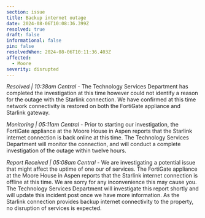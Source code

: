 ```yaml
---
section: issue
title: Backup internet outage
date: 2024-08-06T10:08:36.399Z
resolved: true
draft: false
informational: false
pin: false
resolvedWhen: 2024-08-06T10:11:36.403Z
affected:
  - Moore
severity: disrupted
---
```

*Resolved | 10:38am Central* - The Technology Services Department has completed the investigation at this time however could not identify a reason for the outage with the Starlink connection. We have confirmed at this time network connectivity is restored on both the FortiGate appliance and Starlink gateway.

*Monitoring | 05:11am Central* - Prior to starting our investigation, the FortiGate appliance at the Moore House in Aspen reports that the Starlink internet connection is back online at this time. The Technology Services Department will monitor the connection, and will conduct a complete investigation of the outage within twelve hours.

*Report Received | 05:08am Central* - We are investigating a potential issue that might affect the uptime of one our of services. The FortiGate appliance at the Moore House in Aspen reports that the Starlink internet connection is offline at this time. We are sorry for any inconvenience this may cause you. The Technology Services Department will investigate this report shortly and will update this incident post once we have more information. As the Starlink connection provides backup internet connectivity to the property, no disruption of services is expected.